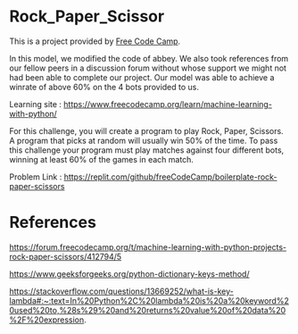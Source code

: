 # Rock_Paper_Scissor

This is a project provided by [Free Code Camp](https://www.freecodecamp.org/).

In this model, we modified the code of abbey. We also took references from our fellow peers in a discussion forum without whose support we might not had been able to complete our project. Our model was able to achieve a winrate of above 60% on the 4 bots provided to us.


Learning site : https://www.freecodecamp.org/learn/machine-learning-with-python/

For this challenge, you will create a program to play Rock, Paper, Scissors. A program that picks at random will usually win 50% of the time. To pass this challenge your program must play matches against four different bots, winning at least 60% of the games in each match.

Problem Link : https://replit.com/github/freeCodeCamp/boilerplate-rock-paper-scissors

# References 

https://forum.freecodecamp.org/t/machine-learning-with-python-projects-rock-paper-scissors/412794/5

https://www.geeksforgeeks.org/python-dictionary-keys-method/

https://stackoverflow.com/questions/13669252/what-is-key-lambda#:~:text=In%20Python%2C%20lambda%20is%20a%20keyword%20used%20to,%28s%29%20and%20returns%20value%20of%20data%20%2F%20expression.

